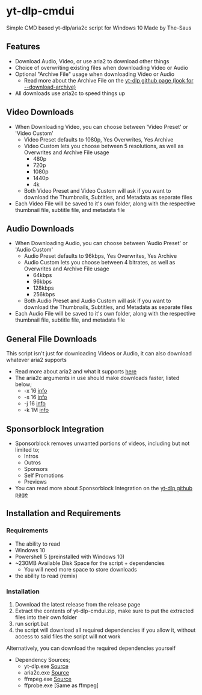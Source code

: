 # yt-dlp-cmdui
Simple CMD based yt-dlp/aria2c script for Windows 10
Made by The-Saus

## Features
- Download Audio, Video, or use aria2 to download other things
- Choice of overwriting existing files when downloading Video or Audio
- Optional "Archive File" usage when downloading Video or Audio
  - Read more about the Archive File on the [yt-dlp github page (look for --download-archive)](https://github.com/yt-dlp/yt-dlp#video-selection)
- All downloads use aria2c to speed things up
## Video Downloads
- When Downloading Video, you can choose between 'Video Preset' or 'Video Custom'
  - Video Preset defaults to 1080p, Yes Overwrites, Yes Archive
  - Video Custom lets you choose between 5 resolutions, as well as Overwrites and Archive File usage
    - 480p
    - 720p
    - 1080p
    - 1440p
    - 4k
  - Both Video Preset and Video Custom will ask if you want to download the Thumbnails, Subtitles, and Metadata as separate files
- Each Video File will be saved to it's own folder, along with the respective thumbnail file, subtitle file, and metadata file

## Audio Downloads
- When Downloading Audio, you can choose between 'Audio Preset' or 'Audio Custom'
  - Audio Preset defaults to 96kbps, Yes Overwrites, Yes Archive
  - Audio Custom lets you choose between 4 bitrates, as well as Overwrites and Archive File usage
    - 64kbps
    - 96kbps
    - 128kbps
    - 256kbps
  - Both Audio Preset and Audio Custom will ask if you want to download the Thumbnails, Subtitles, and Metadata as separate files
- Each Audio File will be saved to it's own folder, along with the respective thumbnail file, subtitle file, and metadata file

## General File Downloads
This script isn't just for downloading Videos or Audio, it can also download whatever aria2 supports
  - Read more about aria2 and what it supports [here](https://aria2.github.io/manual/en/html/README.html#introduction)
- The aria2c arguments in use should make downloads faster, listed below;
  - -x 16 [info](http://aria2.github.io/manual/en/html/aria2c.html#cmdoption-x)
  - -s 16 [info](http://aria2.github.io/manual/en/html/aria2c.html#cmdoption-k)
  - -j 16 [info](http://aria2.github.io/manual/en/html/aria2c.html#cmdoption-j)
  - -k 1M [info](http://aria2.github.io/manual/en/html/aria2c.html#cmdoption-s)
## Sponsorblock Integration
- Sponsorblock removes unwanted portions of videos, including but not limited to;
  - Intros
  - Outros
  - Sponsors
  - Self Promotions
  - Previews
- You can read more about Sponsorblock Integration on the [yt-dlp github page](https://github.com/yt-dlp/yt-dlp#sponsorblock-options)

## Installation and Requirements
### Requirements
- The ability to read
- Windows 10
- Powershell 5 (preinstalled with Windows 10)
- ~230MB Available Disk Space for the script + dependencies
  - You will need more space to store downloads
- the ability to read (remix)

### Installation
1. Download the latest release from the release page
2. Extract the contents of yt-dlp-cmdui.zip, make sure to put the extracted files into their own folder
3. run script.bat
4. the script will download all required dependencies if you allow it, without access to said files the script will not work

Alternatively, you can download the required dependencies yourself

- Dependency Sources;
  - yt-dlp.exe [Source](https://github.com/yt-dlp/yt-dlp)
  - aria2c.exe [Source](https://github.com/aria2/aria2)
  - ffmpeg.exe [Source](https://github.com/BtbN/FFmpeg-Builds)
  - ffprobe.exe [Same as ffmpeg]
